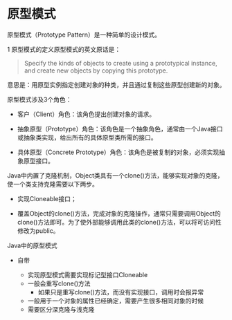 # 原型模式

原型模式（Prototype Pattern）是一种简单的设计模式。

1 原型模式的定义原型模式的英文原话是：

> Specify the kinds of objects to create using a prototypical instance, and create new objects by copying this prototype.

意思是：用原型实例指定创建对象的种类，并且通过复制这些原型创建新的对象。

原型模式涉及3个角色：

- 客户（Client）角色：该角色提出创建对象的请求。

- 抽象原型（Prototype）角色：该角色是一个抽象角色，通常由一个Java接口或抽象类实现，给出所有的具体原型类所需的接口。

- 具体原型（Concrete Prototype）角色：该角色是被复制的对象，必须实现抽象原型接口。

Java中内置了克隆机制，Object类具有一个clone()方法，能够实现对象的克隆，使一个类支持克隆需要以下两步。

- 实现Cloneable接口；

- 覆盖Object的clone()方法，完成对象的克隆操作，通常只需要调用Object的clone()方法即可。为了使外部能够调用此类的clone()方法，可以将可访问性修改为public。

Java中的原型模式

- 自带

  - 实现原型模式需要实现标记型接口Cloneable
  - 一般会重写clone()方法
    - 如果只是重写clone()方法，而没有实现接口，调用时会报异常
  - 一般用于一个对象的属性已经确定，需要产生很多相同对象的时候
  - 需要区分深克隆与浅克隆

